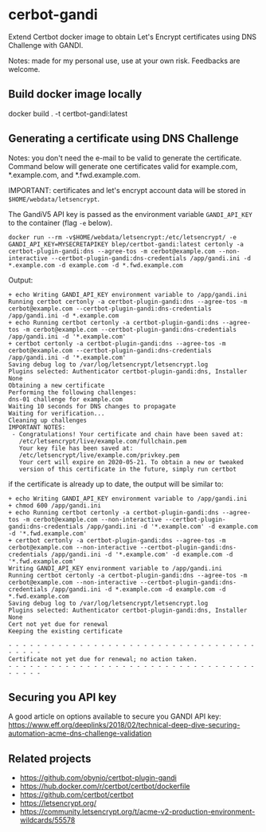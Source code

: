 # cerbot-gandi
Extend Certbot docker image to obtain Let's Encrypt certificates using DNS Challenge with GANDI.

Notes: made for my personal use, use at your own risk. Feedbacks are welcome.

## Build docker image locally

docker build . -t certbot-gandi:latest

## Generating a certificate using DNS Challenge

Notes: you don't need the e-mail to be valid to generate the certificate. Command below will generate one certificates valid for example.com, *.example.com, and *.fwd.example.com.

IMPORTANT: certificates and let's encrypt account data will be stored in `$HOME/webdata/letsencrypt`.

The GandiV5 API key is passed as the environment variable `GANDI_API_KEY` to the container (flag `-e` below).

```
docker run --rm -v$HOME/webdata/letsencrypt:/etc/letsencrypt/ -e GANDI_API_KEY=MYSECRETAPIKEY blep/certbot-gandi:latest certonly -a certbot-plugin-gandi:dns --agree-tos -m cerbot@example.com --non-interactive --certbot-plugin-gandi:dns-credentials /app/gandi.ini -d *.example.com -d example.com -d *.fwd.example.com
```

Output:
``` 
+ echo Writing GANDI_API_KEY environment variable to /app/gandi.ini
Running certbot certonly -a certbot-plugin-gandi:dns --agree-tos -m cerbot@example.com --certbot-plugin-gandi:dns-credentials /app/gandi.ini -d *.example.com
+ echo Running certbot certonly -a certbot-plugin-gandi:dns --agree-tos -m cerbot@example.com --certbot-plugin-gandi:dns-credentials /app/gandi.ini -d '*.example.com'
+ certbot certonly -a certbot-plugin-gandi:dns --agree-tos -m cerbot@example.com --certbot-plugin-gandi:dns-credentials /app/gandi.ini -d '*.example.com'
Saving debug log to /var/log/letsencrypt/letsencrypt.log
Plugins selected: Authenticator certbot-plugin-gandi:dns, Installer None
Obtaining a new certificate
Performing the following challenges:
dns-01 challenge for example.com
Waiting 10 seconds for DNS changes to propagate
Waiting for verification...
Cleaning up challenges
IMPORTANT NOTES:
 - Congratulations! Your certificate and chain have been saved at:
   /etc/letsencrypt/live/example.com/fullchain.pem
   Your key file has been saved at:
   /etc/letsencrypt/live/example.com/privkey.pem
   Your cert will expire on 2020-05-21. To obtain a new or tweaked
   version of this certificate in the future, simply run certbot
``` 

if the certificate is already up to date, the output will be similar to:
```
+ echo Writing GANDI_API_KEY environment variable to /app/gandi.ini
+ chmod 600 /app/gandi.ini
+ echo Running certbot certonly -a certbot-plugin-gandi:dns --agree-tos -m cerbot@example.com --non-interactive --certbot-plugin-gandi:dns-credentials /app/gandi.ini -d '*.example.com' -d example.com -d '*.fwd.example.com'
+ certbot certonly -a certbot-plugin-gandi:dns --agree-tos -m cerbot@example.com --non-interactive --certbot-plugin-gandi:dns-credentials /app/gandi.ini -d '*.example.com' -d example.com -d '*.fwd.example.com'
Writing GANDI_API_KEY environment variable to /app/gandi.ini
Running certbot certonly -a certbot-plugin-gandi:dns --agree-tos -m cerbot@example.com --non-interactive --certbot-plugin-gandi:dns-credentials /app/gandi.ini -d *.example.com -d example.com -d *.fwd.example.com
Saving debug log to /var/log/letsencrypt/letsencrypt.log
Plugins selected: Authenticator certbot-plugin-gandi:dns, Installer None
Cert not yet due for renewal
Keeping the existing certificate

- - - - - - - - - - - - - - - - - - - - - - - - - - - - - - - - - - - - - - - -
Certificate not yet due for renewal; no action taken.
- - - - - - - - - - - - - - - - - - - - - - - - - - - - - - - - - - - - - - - -
```

## Securing you API key

A good article on options available to secure you GANDI API key:
https://www.eff.org/deeplinks/2018/02/technical-deep-dive-securing-automation-acme-dns-challenge-validation

## Related projects

- https://github.com/obynio/certbot-plugin-gandi
- https://hub.docker.com/r/certbot/certbot/dockerfile
- https://github.com/certbot/certbot
- https://letsencrypt.org/
- https://community.letsencrypt.org/t/acme-v2-production-environment-wildcards/55578

